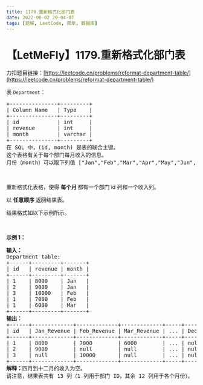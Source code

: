 ```yaml
---
title: 1179.重新格式化部门表
date: 2022-06-02 20-04-07
tags: [题解, LeetCode, 简单, 数据库]
---
```


# 【LetMeFly】1179.重新格式化部门表

力扣题目链接：[https://leetcode.cn/problems/reformat-department-table/](https://leetcode.cn/problems/reformat-department-table/)

<p>表&nbsp;<code>Department</code>：</p>

<pre>
+---------------+---------+
| Column Name   | Type    |
+---------------+---------+
| id            | int     |
| revenue       | int     |
| month         | varchar |
+---------------+---------+
在 SQL 中，(id, month) 是表的联合主键。
这个表格有关于每个部门每月收入的信息。
月份（month）可以取下列值 ["Jan","Feb","Mar","Apr","May","Jun","Jul","Aug","Sep","Oct","Nov","Dec"]。
</pre>

<p>&nbsp;</p>

<p>重新格式化表格，使得&nbsp;<strong>每个月&nbsp;</strong>都有一个部门 id 列和一个收入列。</p>

<p>以 <strong>任意顺序</strong> 返回结果表。</p>

<p>结果格式如以下示例所示。</p>

<p>&nbsp;</p>

<p><strong>示例 1：</strong></p>

<pre>
<b>输入：</b>
Department table:
+------+---------+-------+
| id   | revenue | month |
+------+---------+-------+
| 1    | 8000    | Jan   |
| 2    | 9000    | Jan   |
| 3    | 10000   | Feb   |
| 1    | 7000    | Feb   |
| 1    | 6000    | Mar   |
+------+---------+-------+
<b>输出：</b>
+------+-------------+-------------+-------------+-----+-------------+
| id   | Jan_Revenue | Feb_Revenue | Mar_Revenue | ... | Dec_Revenue |
+------+-------------+-------------+-------------+-----+-------------+
| 1    | 8000        | 7000        | 6000        | ... | null        |
| 2    | 9000        | null        | null        | ... | null        |
| 3    | null        | 10000       | null        | ... | null        |
+------+-------------+-------------+-------------+-----+-------------+
<b>解释：</b>四月到十二月的收入为空。 
请注意，结果表共有 13 列（1 列用于部门 ID，其余 12 列用于各个月份）。</pre>


    